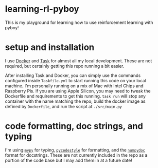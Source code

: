 # learning-rl-pyboy
This is my playground for learning how to use reinforcement learning with pyboy!

# setup and installation
I use [Docker](https://www.docker.com/) and [Task](https://taskfile.dev/) for almost all my local development. These are not required, but certainly getting this repo running a bit easier.

After installing Task and Docker, you can simply use the commands configured inside ``Taskfile.yml`` to start running this code on your local machine. I'm personally running on a mix of Mac with Intel Chips and Raspberry Pis. If you are using Apple Silicon, you may need to tweak the Dockerfile and requirements to get this running. ``task run`` will stop any container with the name matching the repo, build the docker image as defined by ``Dockerfile``, and run the script at ``./src/main.py``

# code formatting, doc strings, and typing
I'm using [``mypy``](https://mypy.readthedocs.io/en/stable/) for typing, [``pycodestyle``](https://pycodestyle.pycqa.org/en/latest/) for formatting, and the [``numpydoc``](https://numpydoc.readthedocs.io/en/latest/format.html#) format for docstrings. These are not currently included in the repo as a portion of the code base but I may add them in at a future date!